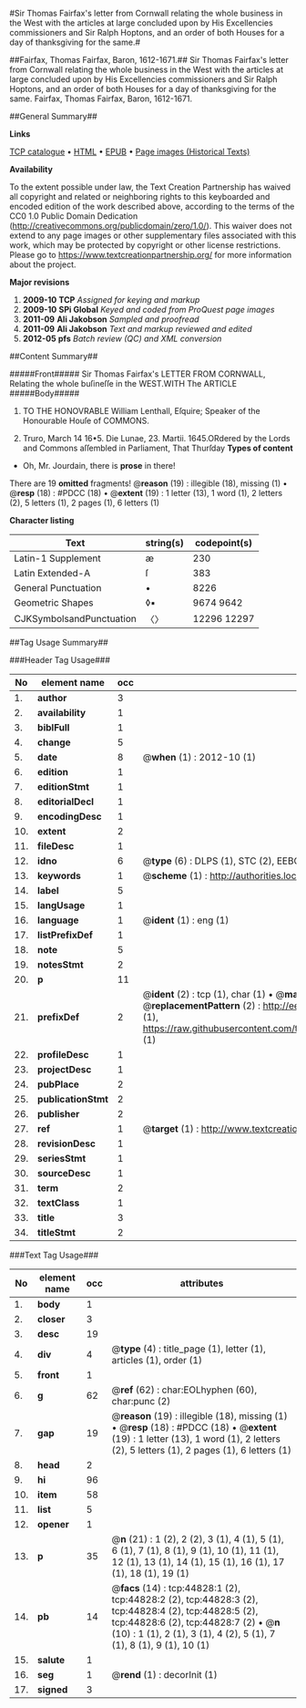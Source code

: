 #Sir Thomas Fairfax's letter from Cornwall relating the whole business in the West with the articles at large concluded upon by His Excellencies commissioners and Sir Ralph Hoptons, and an order of both Houses for a day of thanksgiving for the same.#

##Fairfax, Thomas Fairfax, Baron, 1612-1671.##
Sir Thomas Fairfax's letter from Cornwall relating the whole business in the West with the articles at large concluded upon by His Excellencies commissioners and Sir Ralph Hoptons, and an order of both Houses for a day of thanksgiving for the same.
Fairfax, Thomas Fairfax, Baron, 1612-1671.

##General Summary##

**Links**

[TCP catalogue](http://www.ota.ox.ac.uk/tcp/)  • 
[HTML](http://tei.it.ox.ac.uk/tcp/Texts-HTML/free/A40/A40083.html)  • 
[EPUB](http://tei.it.ox.ac.uk/tcp/Texts-EPUB/free/A40/A40083.epub) • 
[Page images (Historical Texts)](https://historicaltexts.jisc.ac.uk/eebo-10285643e)

**Availability**

To the extent possible under law, the Text Creation Partnership has waived all copyright and related or neighboring rights to this keyboarded and encoded edition of the work described above, according to the terms of the CC0 1.0 Public Domain Dedication (http://creativecommons.org/publicdomain/zero/1.0/). This waiver does not extend to any page images or other supplementary files associated with this work, which may be protected by copyright or other license restrictions. Please go to https://www.textcreationpartnership.org/ for more information about the project.

**Major revisions**

1. __2009-10__ __TCP__ *Assigned for keying and markup*
1. __2009-10__ __SPi Global__ *Keyed and coded from ProQuest page images*
1. __2011-09__ __Ali Jakobson__ *Sampled and proofread*
1. __2011-09__ __Ali Jakobson__ *Text and markup reviewed and edited*
1. __2012-05__ __pfs__ *Batch review (QC) and XML conversion*

##Content Summary##

#####Front#####
Sir Thomas Fairfax's LETTER FROM CORNWALL, Relating the whole buſineſſe in the WEST.WITH The ARTICLE
#####Body#####

1. TO THE HONOVRABLE William Lenthall, Eſquire; Speaker of the Honourable Houſe of COMMONS.

1. Truro, March 14 16•5.
Die Lunae, 23. Martii. 1645.ORdered by the Lords and Commons aſſembled in Parliament, That Thurſday 
**Types of content**

  * Oh, Mr. Jourdain, there is **prose** in there!

There are 19 **omitted** fragments! 
 @__reason__ (19) : illegible (18), missing (1)  •  @__resp__ (18) : #PDCC (18)  •  @__extent__ (19) : 1 letter (13), 1 word (1), 2 letters (2), 5 letters (1), 2 pages (1), 6 letters (1)

**Character listing**


|Text|string(s)|codepoint(s)|
|---|---|---|
|Latin-1 Supplement|æ|230|
|Latin Extended-A|ſ|383|
|General Punctuation|•|8226|
|Geometric Shapes|◊▪|9674 9642|
|CJKSymbolsandPunctuation|〈〉|12296 12297|

##Tag Usage Summary##

###Header Tag Usage###

|No|element name|occ|attributes|
|---|---|---|---|
|1.|__author__|3||
|2.|__availability__|1||
|3.|__biblFull__|1||
|4.|__change__|5||
|5.|__date__|8| @__when__ (1) : 2012-10 (1)|
|6.|__edition__|1||
|7.|__editionStmt__|1||
|8.|__editorialDecl__|1||
|9.|__encodingDesc__|1||
|10.|__extent__|2||
|11.|__fileDesc__|1||
|12.|__idno__|6| @__type__ (6) : DLPS (1), STC (2), EEBO-CITATION (1), OCLC (1), VID (1)|
|13.|__keywords__|1| @__scheme__ (1) : http://authorities.loc.gov/ (1)|
|14.|__label__|5||
|15.|__langUsage__|1||
|16.|__language__|1| @__ident__ (1) : eng (1)|
|17.|__listPrefixDef__|1||
|18.|__note__|5||
|19.|__notesStmt__|2||
|20.|__p__|11||
|21.|__prefixDef__|2| @__ident__ (2) : tcp (1), char (1)  •  @__matchPattern__ (2) : ([0-9\-]+):([0-9IVX]+) (1), (.+) (1)  •  @__replacementPattern__ (2) : http://eebo.chadwyck.com/downloadtiff?vid=$1&page=$2 (1), https://raw.githubusercontent.com/textcreationpartnership/Texts/master/tcpchars.xml#$1 (1)|
|22.|__profileDesc__|1||
|23.|__projectDesc__|1||
|24.|__pubPlace__|2||
|25.|__publicationStmt__|2||
|26.|__publisher__|2||
|27.|__ref__|1| @__target__ (1) : http://www.textcreationpartnership.org/docs/. (1)|
|28.|__revisionDesc__|1||
|29.|__seriesStmt__|1||
|30.|__sourceDesc__|1||
|31.|__term__|2||
|32.|__textClass__|1||
|33.|__title__|3||
|34.|__titleStmt__|2||


###Text Tag Usage###

|No|element name|occ|attributes|
|---|---|---|---|
|1.|__body__|1||
|2.|__closer__|3||
|3.|__desc__|19||
|4.|__div__|4| @__type__ (4) : title_page (1), letter (1), articles (1), order (1)|
|5.|__front__|1||
|6.|__g__|62| @__ref__ (62) : char:EOLhyphen (60), char:punc (2)|
|7.|__gap__|19| @__reason__ (19) : illegible (18), missing (1)  •  @__resp__ (18) : #PDCC (18)  •  @__extent__ (19) : 1 letter (13), 1 word (1), 2 letters (2), 5 letters (1), 2 pages (1), 6 letters (1)|
|8.|__head__|2||
|9.|__hi__|96||
|10.|__item__|58||
|11.|__list__|5||
|12.|__opener__|1||
|13.|__p__|35| @__n__ (21) : 1 (2), 2 (2), 3 (1), 4 (1), 5 (1), 6 (1), 7 (1), 8 (1), 9 (1), 10 (1), 11 (1), 12 (1), 13 (1), 14 (1), 15 (1), 16 (1), 17 (1), 18 (1), 19 (1)|
|14.|__pb__|14| @__facs__ (14) : tcp:44828:1 (2), tcp:44828:2 (2), tcp:44828:3 (2), tcp:44828:4 (2), tcp:44828:5 (2), tcp:44828:6 (2), tcp:44828:7 (2)  •  @__n__ (10) : 1 (1), 2 (1), 3 (1), 4 (2), 5 (1), 7 (1), 8 (1), 9 (1), 10 (1)|
|15.|__salute__|1||
|16.|__seg__|1| @__rend__ (1) : decorInit (1)|
|17.|__signed__|3||
